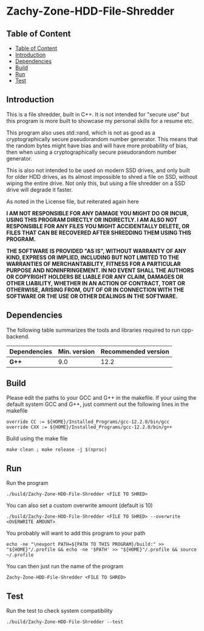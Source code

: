 # Zachy-Zone-HDD-File-Shredder

## Table of Content 

  - [Table of Content](#table-of-content)
  - [Introduction](#introduction)
  - [Dependencies](#dependencies)
  - [Build](#build)
  - [Run](#run)
  - [Test](#test)


## Introduction
This is a file shredder, built in C++. It is not intended for "secure use" but this program is more built to showcase my personal skills for a resume etc.

This program also uses std::rand, which is not as good as a cryptographically secure pseudorandom number generator. This means that the random bytes might have bias and will have more probability of bias, then when using a cryptographically secure pseudorandom number generator.

This is also not intended to be used on modern SSD drives, and only built for older HDD drives, as its almost impossible to shred a file on SSD, without wiping the entire drive. Not only this, but using a file shredder on a SSD drive will degrade it faster.

As noted in the License file, but reiterated again here  

**I AM NOT RESPONSIBLE FOR ANY DAMAGE YOU MIGHT DO OR INCUR, USING THIS PROGRAM DIRECTLY OR INDIRECTLY. I AM ALSO NOT RESPONSIBLE FOR ANY FILES YOU MIGHT ACCIDENTALLY DELETE, OR FILES THAT CAN BE RECOVERED AFTER SHREDDING THEM USING THIS PROGRAM.**

**THE SOFTWARE IS PROVIDED "AS IS", WITHOUT WARRANTY OF ANY KIND, EXPRESS OR
IMPLIED, INCLUDING BUT NOT LIMITED TO THE WARRANTIES OF MERCHANTABILITY,
FITNESS FOR A PARTICULAR PURPOSE AND NONINFRINGEMENT. IN NO EVENT SHALL THE
AUTHORS OR COPYRIGHT HOLDERS BE LIABLE FOR ANY CLAIM, DAMAGES OR OTHER
LIABILITY, WHETHER IN AN ACTION OF CONTRACT, TORT OR OTHERWISE, ARISING FROM,
OUT OF OR IN CONNECTION WITH THE SOFTWARE OR THE USE OR OTHER DEALINGS IN THE
SOFTWARE.**



## Dependencies

The following table summarizes the tools and libraries required to run cpp-backend.

| Dependencies | Min. version | Recommended version |
| :--- | :--- | :--- |
| **G++** | 9.0 | 12.2  |

## Build
Please edit the paths to your GCC and G++ in the makefile. If your using the default system GCC and G++, just comment out the following lines in the makefile
```shell
override CC := ${HOME}/Installed_Programs/gcc-12.2.0/bin/gcc
override CXX := ${HOME}/Installed_Programs/gcc-12.2.0/bin/g++
```

Build using the make file
```shell
make clean ; make release -j $(nproc)
```

## Run
Run the program
```shell
./build/Zachy-Zone-HDD-File-Shredder <FILE TO SHRED>
```
You can also set a custom overwrite amount (default is 10)
```shell
./build/Zachy-Zone-HDD-File-Shredder <FILE TO SHRED> --overwrite <OVERWRITE AMOUNT>
```

You probably will want to add this program to your path
```shell
echo -ne "\nexport PATH=${PATH TO THIS PROGRAM}/build:" >> "${HOME}"/.profile && echo -ne '$PATH' >> "${HOME}"/.profile && source ~/.profile
```

You can then just run the name of the program  
```
Zachy-Zone-HDD-File-Shredder <FILE TO SHRED>
```


## Test
Run the test to check system compatibility
```shell
./build/Zachy-Zone-HDD-File-Shredder --test
```